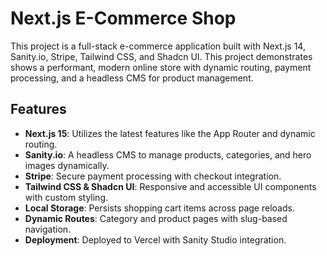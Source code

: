 # Next.js E-Commerce Shop

This project is a full-stack e-commerce application built with Next.js 14, Sanity.io, Stripe, Tailwind CSS, and Shadcn UI. This project demonstrates shows a performant, modern online store with dynamic routing, payment processing, and a headless CMS for product management.


## Features

- **Next.js 15**: Utilizes the latest features like the App Router and dynamic routing.
- **Sanity.io**: A headless CMS to manage products, categories, and hero images dynamically.
- **Stripe**: Secure payment processing with checkout integration.
- **Tailwind CSS & Shadcn UI**: Responsive and accessible UI components with custom styling.
- **Local Storage**: Persists shopping cart items across page reloads.
- **Dynamic Routes**: Category and product pages with slug-based navigation.
- **Deployment**: Deployed to Vercel with Sanity Studio integration.